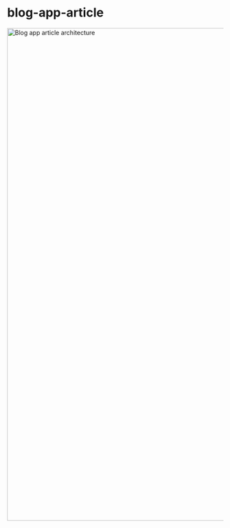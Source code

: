 # blog-app-article

<img width="1145" alt="Blog app article architecture" src="https://user-images.githubusercontent.com/69582787/230259442-59243f34-807a-475c-9fec-a4dc44a936d9.png">
